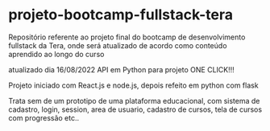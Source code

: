 # projeto-bootcamp-fullstack-tera
Repositório referente ao projeto final do bootcamp de desenvolvimento fullstack da Tera, onde será atualizado de acordo como conteúdo aprendido ao longo do curso


atualizado dia 16/08/2022
API em Python para projeto ONE CLICK!!!


Projeto iniciado com React.js e node.js, depois refeito em python com flask

Trata sem de um prototipo de uma plataforma educacional, com sistema de cadastro, login, session, area de usuario, cadastro de cursos, tela de cursos com progressão etc..
